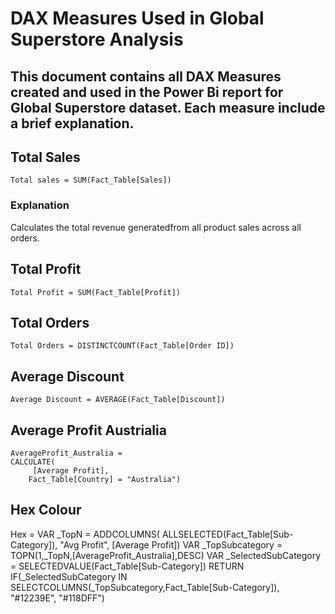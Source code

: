 # DAX Measures Used in Global Superstore Analysis

This document contains all DAX Measures created and used in the Power Bi report for Global Superstore dataset. Each measure include a brief explanation.
---
## Total Sales
```DAX
Total sales = SUM(Fact_Table[Sales])
```
### Explanation
Calculates the total revenue generatedfrom all product sales across all orders.

## Total Profit
```DAX
Total Profit = SUM(Fact_Table[Profit])
```
## Total Orders
```DAX
Total Orders = DISTINCTCOUNT(Fact_Table[Order ID])
```
## Average Discount
```DAX
Average Discount = AVERAGE(Fact_Table[Discount])
```
## Average Profit Austrialia
```DAX
AverageProfit_Australia = 
CALCULATE(
     [Average Profit],
    Fact_Table[Country] = "Australia")
```
## Hex Colour
Hex = 
VAR _TopN =
ADDCOLUMNS(
    ALLSELECTED(Fact_Table[Sub-Category]), "Avg Profit", [Average Profit])
    VAR _TopSubcategory = 
    TOPN(1,_TopN,[AverageProfit_Australia],DESC)
    VAR _SelectedSubCategory =
    SELECTEDVALUE(Fact_Table[Sub-Category])
    RETURN
    IF(_SelectedSubCategory IN
    SELECTCOLUMNS(_TopSubcategory,Fact_Table[Sub-Category]), 
    "#12239E",
    "#118DFF")
```
